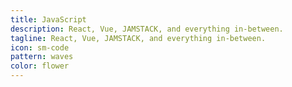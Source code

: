 ```yaml
---
title: JavaScript
description: React, Vue, JAMSTACK, and everything in-between.
tagline: React, Vue, JAMSTACK, and everything in-between.
icon: sm-code
pattern: waves
color: flower
---
```

